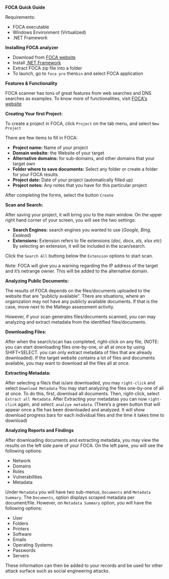 **FOCA Quick Guide**

Requirements:

- FOCA executable
- Windows Environment (Virtualized)
- .NET Framework

**Installing FOCA analyzer**

- Download from [FOCA website](https://www.elevenpaths.com/labstools/foca/index.html#)
- Install [.NET Framework](https://www.microsoft.com/net/download/linux)
- Extract FOCA zip file into a folder
- To launch, go to ```foca pro``` then```bin``` and select FOCA application

**Features & Functionality**

FOCA scanner has tons of great features from web searches and DNS searches as examples. To know more of functionalities, visit [FOCA's website](https://www.elevenpaths.com/labstools/foca/index.html)

**Creating Your first Project:**

To create a project in FOCA, click ```Project``` on the tab menu, and select ```New Project```

There are few items to fill in FOCA:

- **Project name:** Name of your project
- **Domain website:** the Website of your target
- **Alternative domains:** for sub-domains, and other domains that your target own
- **Folder where to save documents:** Select any folder or create a folder for your FOCA results
- **Project date:** Date of your project (automatically filled up)
- **Project notes:** Any notes that you have for this particular project

After completing the forms, select the button ```Create```

**Scan and Search:**

After saving your project, it will bring you to the main window. On the upper right hand corner of your screen, you will see the two settings:

- **Search Engines:** search engines you wanted to use (*Google, Bing, Exalead*)
- **Extensions:** Extension refers to file extensions (*doc, docx, xls, xlsx etc*) By selecting an extension, it will be included in the scan/search.

Click the ```Search All``` buttong below the ```Extension``` options to start scan.

Note: FOCA will give you a warning regarding the IP address of the target and it’s netrange owner. This will be added to the alternative domain.

**Analyzing Public Documents:**

The results of FOCA depends on the files/documents uploaded to the website that are "publicly available". There are situations, where an organization may not have any publicly available documents. If that is the case, move next to the Maltego assessment activity.

However, if your scan generates files/documents scanned, you can may analyzing and extract metadata from the identified files/documents.

**Downloading Files:**

After when the search/scan has completed, right-click on any file, (NOTE: you can start downloading files one-by-one, or all at once by using SHIFT+SELECT. you can only extract metadata of files that are already downloaded). If the target website contains a lot of files and documents available, you may want to download all the files all at once.

**Extracting Metadata:**

After selecting a file/s that is/are downloaded, you may ```right-click``` and select ```Download Metadata```
You may start analyzing the files one-by-one of all at once. To do this, first, download all documents. Then, right-click, select ```Extract all Metadata```. After Extracting your metadatas you can now ```right-click``` again, and select: ```analzye metadata```. (There’s a green button that will appear once a file has been downloaded and analyzed. It will show download progress bars for each individual files and the time it takes time to download)

**Analyzing Reports and Findings**

After downloading documents and extracting metadata, you may view the results on the left side pane of your FOCA.
On the left pane, you will see the following options:

  - Network
  - Domains
  - Roles
  - Vulnerabilities
  - Metadata

Under ```Metadata``` you will have two sub-menus, ```Documents``` and ```Metadata Summary```. The ```Documents```, option displays scraped metadata per document/file. However, on ```Metadata Summary``` option, you will have the following options:

  - User
  - Folders
  - Printers
  - Software
  - Emails
  - Operating Systems
  - Passwords
  - Servers

These information can then be added to your records and be used for other attack surface such as social engineering attacks.
